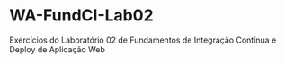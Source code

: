 # WA-FundCI-Lab02
Exercícios do Laboratório 02 de Fundamentos de Integração Contínua e Deploy de Aplicação Web
